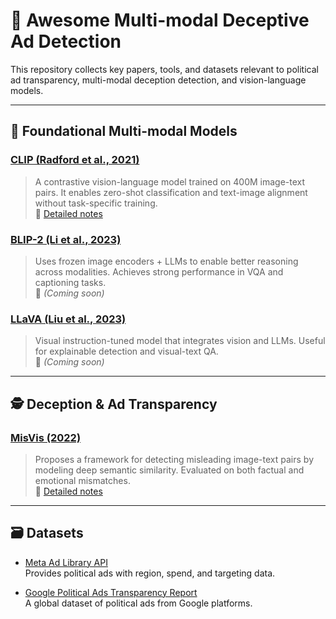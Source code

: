 # 🧠 Awesome Multi-modal Deceptive Ad Detection

This repository collects key papers, tools, and datasets relevant to political ad transparency, multi-modal deception detection, and vision-language models.

---

## 🔧 Foundational Multi-modal Models

### [CLIP (Radford et al., 2021)](https://arxiv.org/abs/2103.00020)
> A contrastive vision-language model trained on 400M image-text pairs. It enables zero-shot classification and text-image alignment without task-specific training.  
📄 [Detailed notes](./papers/clip.md)

### [BLIP-2 (Li et al., 2023)](https://arxiv.org/abs/2301.12597)
> Uses frozen image encoders + LLMs to enable better reasoning across modalities. Achieves strong performance in VQA and captioning tasks.  
📄 _(Coming soon)_

### [LLaVA (Liu et al., 2023)](https://llava-vl.github.io/)
> Visual instruction-tuned model that integrates vision and LLMs. Useful for explainable detection and visual-text QA.  
📄 _(Coming soon)_

---

## 🕵️ Deception & Ad Transparency

### [MisVis (2022)](https://arxiv.org/abs/2205.03594)
> Proposes a framework for detecting misleading image-text pairs by modeling deep semantic similarity. Evaluated on both factual and emotional mismatches.  
📄 [Detailed notes](./papers/misvis.md)

---

## 🗃️ Datasets

- [Meta Ad Library API](https://www.facebook.com/ads/library/api)  
  Provides political ads with region, spend, and targeting data.

- [Google Political Ads Transparency Report](https://transparencyreport.google.com/political-ads/home)  
  A global dataset of political ads from Google platforms.

